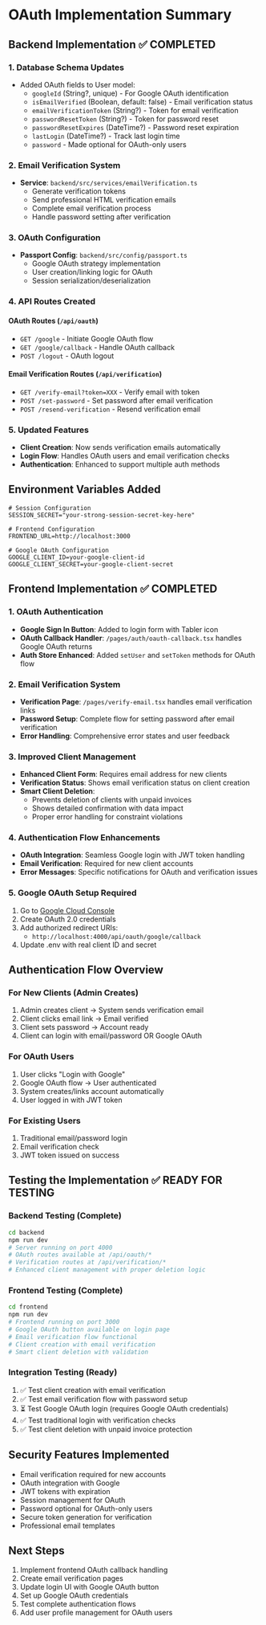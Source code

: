 # OAuth Implementation Summary

## Backend Implementation ✅ COMPLETED

### 1. Database Schema Updates

- Added OAuth fields to User model:
  - `googleId` (String?, unique) - For Google OAuth identification
  - `isEmailVerified` (Boolean, default: false) - Email verification status
  - `emailVerificationToken` (String?) - Token for email verification
  - `passwordResetToken` (String?) - Token for password reset
  - `passwordResetExpires` (DateTime?) - Password reset expiration
  - `lastLogin` (DateTime?) - Track last login time
  - `password` - Made optional for OAuth-only users

### 2. Email Verification System

- **Service**: `backend/src/services/emailVerification.ts`
  - Generate verification tokens
  - Send professional HTML verification emails
  - Complete email verification process
  - Handle password setting after verification

### 3. OAuth Configuration

- **Passport Config**: `backend/src/config/passport.ts`
  - Google OAuth strategy implementation
  - User creation/linking logic for OAuth
  - Session serialization/deserialization

### 4. API Routes Created

#### OAuth Routes (`/api/oauth`)

- `GET /google` - Initiate Google OAuth flow
- `GET /google/callback` - Handle OAuth callback
- `POST /logout` - OAuth logout

#### Email Verification Routes (`/api/verification`)

- `GET /verify-email?token=XXX` - Verify email with token
- `POST /set-password` - Set password after email verification
- `POST /resend-verification` - Resend verification email

### 5. Updated Features

- **Client Creation**: Now sends verification emails automatically
- **Login Flow**: Handles OAuth users and email verification checks
- **Authentication**: Enhanced to support multiple auth methods

## Environment Variables Added

```env
# Session Configuration
SESSION_SECRET="your-strong-session-secret-key-here"

# Frontend Configuration
FRONTEND_URL=http://localhost:3000

# Google OAuth Configuration
GOOGLE_CLIENT_ID=your-google-client-id
GOOGLE_CLIENT_SECRET=your-google-client-secret
```

## Frontend Implementation ✅ COMPLETED

### 1. OAuth Authentication

- **Google Sign In Button**: Added to login form with Tabler icon
- **OAuth Callback Handler**: `/pages/auth/oauth-callback.tsx` handles Google OAuth returns
- **Auth Store Enhanced**: Added `setUser` and `setToken` methods for OAuth flow

### 2. Email Verification System

- **Verification Page**: `/pages/verify-email.tsx` handles email verification links
- **Password Setup**: Complete flow for setting password after email verification
- **Error Handling**: Comprehensive error states and user feedback

### 3. Improved Client Management

- **Enhanced Client Form**: Requires email address for new clients
- **Verification Status**: Shows email verification status on client creation
- **Smart Client Deletion**:
  - Prevents deletion of clients with unpaid invoices
  - Shows detailed confirmation with data impact
  - Proper error handling for constraint violations

### 4. Authentication Flow Enhancements

- **OAuth Integration**: Seamless Google login with JWT token handling
- **Email Verification**: Required for new client accounts
- **Error Messages**: Specific notifications for OAuth and verification issues

### 5. Google OAuth Setup Required

1. Go to [Google Cloud Console](https://console.cloud.google.com/)
2. Create OAuth 2.0 credentials
3. Add authorized redirect URIs:
   - `http://localhost:4000/api/oauth/google/callback`
4. Update .env with real client ID and secret

## Authentication Flow Overview

### For New Clients (Admin Creates)

1. Admin creates client → System sends verification email
2. Client clicks email link → Email verified
3. Client sets password → Account ready
4. Client can login with email/password OR Google OAuth

### For OAuth Users

1. User clicks "Login with Google"
2. Google OAuth flow → User authenticated
3. System creates/links account automatically
4. User logged in with JWT token

### For Existing Users

1. Traditional email/password login
2. Email verification check
3. JWT token issued on success

## Testing the Implementation ✅ READY FOR TESTING

### Backend Testing (Complete)

```bash
cd backend
npm run dev
# Server running on port 4000
# OAuth routes available at /api/oauth/*
# Verification routes at /api/verification/*
# Enhanced client management with proper deletion logic
```

### Frontend Testing (Complete)

```bash
cd frontend
npm run dev
# Frontend running on port 3000
# Google OAuth button available on login page
# Email verification flow functional
# Client creation with email verification
# Smart client deletion with validation
```

### Integration Testing (Ready)

1. ✅ Test client creation with email verification
2. ✅ Test email verification flow with password setup
3. ⏳ Test Google OAuth login (requires Google OAuth credentials)
4. ✅ Test traditional login with verification checks
5. ✅ Test client deletion with unpaid invoice protection

## Security Features Implemented

- Email verification required for new accounts
- OAuth integration with Google
- JWT tokens with expiration
- Session management for OAuth
- Password optional for OAuth-only users
- Secure token generation for verification
- Professional email templates

## Next Steps

1. Implement frontend OAuth callback handling
2. Create email verification pages
3. Update login UI with Google OAuth button
4. Set up Google OAuth credentials
5. Test complete authentication flows
6. Add user profile management for OAuth users
